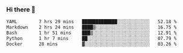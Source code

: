 ### Hi there 👋

<!--
**urzz/urzz** is a ✨ _special_ ✨ repository because its `README.md` (this file) appears on your GitHub profile.

Here are some ideas to get you started:

- 🔭 I’m currently working on ...
- 🌱 I’m currently learning ...
- 👯 I’m looking to collaborate on ...
- 🤔 I’m looking for help with ...
- 💬 Ask me about ...
- 📫 How to reach me: ...
- 😄 Pronouns: ...
- ⚡ Fun fact: ...
-->

<!--START_SECTION:waka-->

```txt
YAML        7 hrs 29 mins   █████████████░░░░░░░░░░░░   52.18 %
Markdown    2 hrs 24 mins   ████▒░░░░░░░░░░░░░░░░░░░░   16.75 %
Bash        1 hr 51 mins    ███▒░░░░░░░░░░░░░░░░░░░░░   12.91 %
Python      1 hr 7 mins     ██░░░░░░░░░░░░░░░░░░░░░░░   07.79 %
Docker      28 mins         ▓░░░░░░░░░░░░░░░░░░░░░░░░   03.26 %
```

<!--END_SECTION:waka-->
